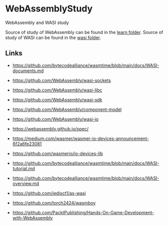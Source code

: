 # WebAssemblyStudy

WebAssembly and WASI study

Source of study of WebAssembly can be found in the [learn folder](learn/readme.md).
Source of study of WASI can be found in the [wasi folder](wasi/readme.md).

## Links

 - https://github.com/bytecodealliance/wasmtime/blob/main/docs/WASI-documents.md

 - https://github.com/WebAssembly/wasi-sockets
 - https://github.com/WebAssembly/wasi-libc
 - https://github.com/WebAssembly/wasi-sdk
 - https://github.com/WebAssembly/component-model
 - https://github.com/WebAssembly/wasi-io
 - https://webassembly.github.io/spec/
 
 - https://medium.com/wasmer/wasmer-io-devices-announcement-6f2a6fe23081
 - https://github.com/wasmerio/io-devices-lib
 
 - https://github.com/bytecodealliance/wasmtime/blob/main/docs/WASI-tutorial.md
 - https://github.com/bytecodealliance/wasmtime/blob/main/docs/WASI-overview.md

 - https://github.com/jedisct1/as-wasi
 - https://github.com/torch2424/wasmboy
 - https://github.com/PacktPublishing/Hands-On-Game-Development-with-WebAssembly
 
